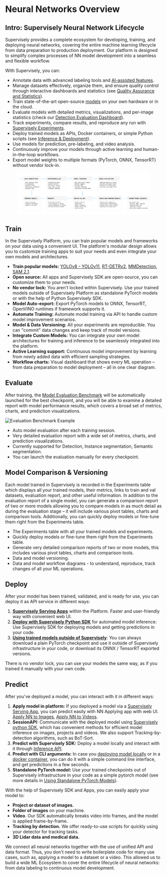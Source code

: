 # Neural Networks Overview

## Intro: Supervisely Neural Network Lifecycle

Supervisely provides a complete ecosystem for developing, training, and deploying neural networks, covering the entire machine learning lifecycle from data preparation to production deployment. Our platform is designed to simplify complex processes of NN model development into a seamless and flexible workflow.

With Supervisely, you can:

- Annotate data with advanced labeling tools and [AI-assisted features](https://supervisely.com/blog/smarttool-annotation/).
- Manage datasets effectively, organize them, and ensure quality control through interactive dashboards and statistics (see [Quality Assurance and Statistics](/data-organization/project-dataset/quality-assurance-and-statistics/README.md)).
- Train state-of-the-art open-source [models](https://ecosystem.supervisely.com/train) on your own hardware or in the cloud.
- Evaluate models with detailed metrics, visualizations, and per-image statistics (check our [Detection Evaluation Dashboard](model-evaluation-benchmark/object-detection.md)).
- Track experiments, compare results, and reproduce any run with [Supervisely Experiments](training/experiments.md).
- Deploy trained models as APIs, Docker containers, or simple Python scripts (see [Inference & Deployment](inference-and-deployment/README.md)).
- Use models for prediction, pre-labeling, and video analysis.
- Continuously improve your models through active learning and human-in-the-loop workflows.
- Export model weights to multiple formats (PyTorch, ONNX, TensorRT) without vendor lock-in.

<figure><img src="/.gitbook/assets/neural-networks/training/experiments-scheme.jpg" alt="NN Lifecycle"><figcaption></figcaption></figure>

## Train

In the Supervisely Platform, you can train popular models and frameworks on your data using a convenient UI. The platform's modular design allows you to customize training apps to suit your needs and even integrate your own models and architectures.

- **Train popular models:** [YOLOv8 - YOLOv11](https://ecosystem.supervisely.com/apps/yolov8/train), [RT-DETRv2](https://ecosystem.supervisely.com/apps/rt-detrv2/supervisely_integration/train), [MMDetection](https://ecosystem.supervisely.com/apps/train-mmdetection-v3), [SAM 2.1](https://ecosystem.supervisely.com/apps/serve-segment-anything-2/train).
- **Open source:** All apps and Supervisely SDK are open-source, you can customize them to your needs.
- **No vendor lock:** You aren't locked within Supervisely. Use your trained models outside of Supervisely Platform as standalone PyTorch models or with the help of Python Supervisely SDK.
- **Model Auto-export:** Export PyTorch models to ONNX, TensorRT, OpenVINO runtimes if framework supports it.
- **Automate Training:** Automate model training via API to handle custom model improvement scenarios.
- **Model & Data Versioning:** All your experiments are reproducible. You can "commit" data changes and keep track of model versions.
- **Integrate Custom Models:** You can integrate your own model architectures for training and inference to be seamlessly integrated into the platform.
- **Active Learning support:** Continuous model improvement by learning from newly added data with efficient sampling strategies.
- **Workflow charts:** Visual dashboard that shows every ML operation – from data preparation to model deployment – all in one clear diagram.

## Evaluate

After training, the [Model Evaluation Benchmark](model-evaluation-benchmark) will be automatically launched for the best checkpoint, and you will be able to examine a detailed report with model performance results, which covers a broad set of metrics, charts, and prediction visualizations.

![Evaluation Benchmark Example](/.gitbook/assets/benchmark_report.gif)

- Auto model evaluation after each training session.
- Very detailed evaluation report with a wide set of metrics, charts, and prediction visualizations.
- Currently supported for Detection, Instance segmentation, Semantic segmentation.
- You can launch the evaluation manually for every checkpoint.

## Model Comparison & Versioning

Each model trained in Supervisely is recorded in the Experiments table which displays all your trained models, their metrics, links to train and val datasets, evaluation report, and other useful information. In addition to the evaluation report of a single model, you can generate a comparison report of two or more models allowing you to compare models in as much detail as during the evaluation stage – it will include various pivot tables, charts and comparison tools. Additionally, you can quickly deploy models or fine-tune them right from the Experiments table.

- The Experiments table with all your trained models and experiments.
- Quickly deploy models or fine-tune them right from the Experiments table.
- Generate very detailed comparison reports of two or more models, this includes various pivot tables, charts and comparison tools.
- Data and model versioning.
- Data and model workflow diagrams - to understand, reproduce, track changes of all your ML operations.

## Deploy

After your model has been trained, validated, and is ready for use, you can deploy it as API service in different ways:

1. **[Supervisely Serving Apps](inference-and-deployment/supervisely-serving-apps.md)** within the Platform. Faster and user-friendly way with convenient web UI.  
2. **[Deploy with Supervisely Python SDK](inference-and-deployment/deploy_and_predict_with_supervisely_sdk.md)** for automated model inference: Use Supervisely SDK for deploying models and getting predictions in your code.  
3. **[Using trained models outside of Supervisely](inference-and-deployment/using-standalone-pytorch-models.md)**: You can always download a plain PyTorch checkpoint and use it outside of Supervisely infrastructure in your code, or download its ONNX / TensorRT exported versions.

There is no vendor lock, you can use your models the same way, as if you trained it manually with your own code.

## Predict

After you've deployed a model, you can interact with it in different ways:

1. **Apply model in platform:** If you deployed a model via a [Supervisely Serving App](inference-and-deployment/supervisely-serving-apps.md), you can predict easily with NN Applying app with web UI. [Apply NN to Images](https://ecosystem.supervisely.com/apps/nn-image-labeling/project-dataset), [Apply NN to Videos](https://ecosystem.supervisely.com/apps/apply-nn-to-videos-project).
2. **SessionAPI:** Communicate with the deployed model using [Supervisely python SDK](https://developer.supervisely.com/app-development/neural-network-integration/inference-api-tutorial), which has convenient methods for efficient model inference on images, projects and videos. We also support Tracking-by-detection algorithms, such as BoT-Sort.
3. **Predict with Supervisely SDK:** Deploy a model locally and interact with it through [Inference API](https://developer.supervisely.com/app-development/neural-network-integration/inference-api-tutorial).
4. **Predict with CLI arguments:** In case you [deploying model locally](inference-and-deployment/deploy_and_predict_with_supervisely_sdk.md#deploy-model-as-a-server) or in a [docker container](inference-and-deployment/deploy_and_predict_with_supervisely_sdk.md#deploy-in-docker-container), you can do it with a simple command line interface, and get predictions in a few seconds.
5. **Standalone PyTorch model:** Use your trained checkpoints out of Supervisely infrastructure in your code as a simple pytorch model (see more details in [Using Standalone PyTorch Models](inference-and-deployment/using-standalone-pytorch-models.md)).

With the help of Supervisely SDK and Apps, you can easily apply your model to:

- **Project or dataset of images.**
- **Folder of images** on your machine.
- **Video**. Our SDK automatically breaks video into frames, and the model is applied frame-by-frame.
- **Tracking by detection.** We offer ready-to-use scripts for quickly using your detector for tracking tasks.
- **3D Lidar data and medical data.**

We connect all neural networks together with the use of unified API and data format. Thus, you don't need to write boilerplate code for many use cases, such as, applying a model to a dataset or a video. This allowed us to build a wide ML Ecosystem to cover the entire lifecycle of neural networks: from data labeling to continuous model development.
